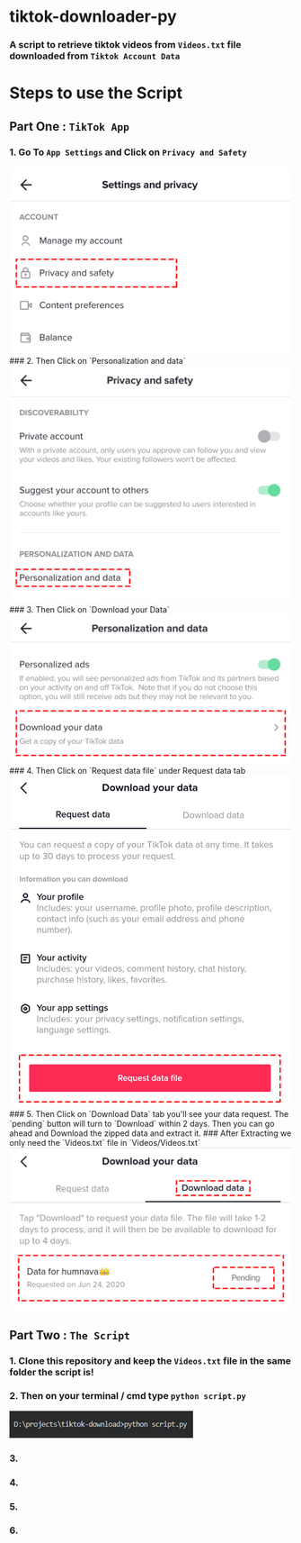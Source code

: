 # tiktok-downloader-py
### A script to retrieve tiktok videos from `Videos.txt` file downloaded from `Tiktok Account Data`

# Steps to use the Script
## Part One : `TikTok App`
### 1. Go To `App Settings` and Click on `Privacy and Safety`
  <img src="/assets/img/1.jpg" width="500">
### 2. Then Click on `Personalization and data`
  <img src="/assets/img/2.jpg" width="500">
### 3. Then Click on `Download your Data`
  <img src="/assets/img/3.jpg" width="500">
### 4. Then Click on `Request data file` under Request data tab
  <img src="/assets/img/4.jpg" width="500">
### 5. Then Click on `Download Data` tab you'll see your data request. The `pending` button will turn to `Download` within 2 days. Then you can go ahead and Download the zipped data and extract it. 
### After Extracting we only need the `Videos.txt` file in `Videos/Videos.txt`
  <img src="/assets/img/5.jpg" width="500">
  
## Part Two : `The Script`
### 1. Clone this repository and keep the `Videos.txt` file in the same folder the script is!
### 2. Then on your terminal / cmd type `python script.py`
![11](/assets/img/11.png "11")
### 3.
### 4.
### 5.
### 6.
